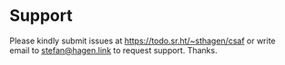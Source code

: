 # Support

Please kindly submit issues at https://todo.sr.ht/~sthagen/csaf or write email to stefan@hagen.link to request support. Thanks.
